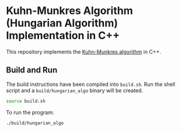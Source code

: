 # Kuhn-Munkres Algorithm (Hungarian Algorithm) Implementation in C++

This repository implements the [Kuhn-Munkres algorithm](https://brilliant.org/wiki/hungarian-matching/) in C++.

## Build and Run

The build instructions have been compiled into `build.sh`. Run the shell script and a `build/hungarian_algo` binary will be created.
```bash
source build.sh
```

To run the program:
```bash
./build/hungarian_algo
```
